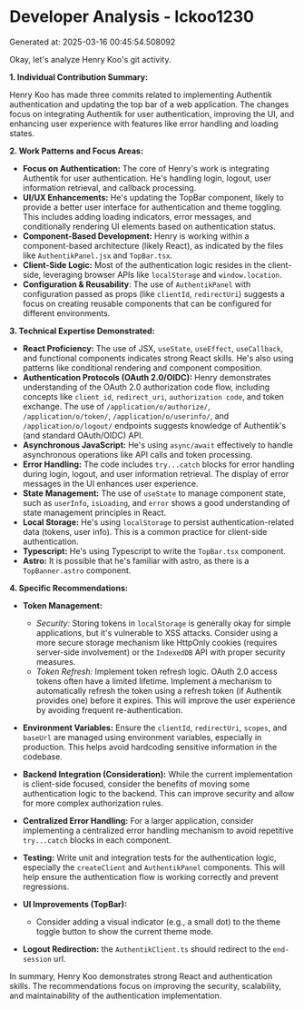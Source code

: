 # Developer Analysis - lckoo1230
Generated at: 2025-03-16 00:45:54.508092

Okay, let's analyze Henry Koo's git activity.

**1. Individual Contribution Summary:**

Henry Koo has made three commits related to implementing Authentik authentication and updating the top bar of a web application.  The changes focus on integrating Authentik for user authentication, improving the UI, and enhancing user experience with features like error handling and loading states.

**2. Work Patterns and Focus Areas:**

*   **Focus on Authentication:** The core of Henry's work is integrating Authentik for user authentication.  He's handling login, logout, user information retrieval, and callback processing.
*   **UI/UX Enhancements:**  He's updating the TopBar component, likely to provide a better user interface for authentication and theme toggling. This includes adding loading indicators, error messages, and conditionally rendering UI elements based on authentication status.
*   **Component-Based Development:** Henry is working within a component-based architecture (likely React), as indicated by the files like `AuthentikPanel.jsx` and `TopBar.tsx`.
*   **Client-Side Logic:** Most of the authentication logic resides in the client-side, leveraging browser APIs like `localStorage` and `window.location`.
*   **Configuration & Reusability**: The use of `AuthentikPanel` with configuration passed as props (like `clientId`, `redirectUri`) suggests a focus on creating reusable components that can be configured for different environments.

**3. Technical Expertise Demonstrated:**

*   **React Proficiency:**  The use of JSX, `useState`, `useEffect`, `useCallback`, and functional components indicates strong React skills.  He's also using patterns like conditional rendering and component composition.
*   **Authentication Protocols (OAuth 2.0/OIDC):**  Henry demonstrates understanding of the OAuth 2.0 authorization code flow, including concepts like `client_id`, `redirect_uri`, `authorization code`, and token exchange.  The use of `/application/o/authorize/`, `/application/o/token/`, `/application/o/userinfo/`, and `/application/o/logout/` endpoints suggests knowledge of Authentik's (and standard OAuth/OIDC) API.
*   **Asynchronous JavaScript:**  He's using `async/await` effectively to handle asynchronous operations like API calls and token processing.
*   **Error Handling:**  The code includes `try...catch` blocks for error handling during login, logout, and user information retrieval. The display of error messages in the UI enhances user experience.
*   **State Management:** The use of `useState` to manage component state, such as `userInfo`, `isLoading`, and `error` shows a good understanding of state management principles in React.
*   **Local Storage:** He's using `localStorage` to persist authentication-related data (tokens, user info).  This is a common practice for client-side authentication.
*   **Typescript:** He's using Typescript to write the `TopBar.tsx` component.
*   **Astro:** It is possible that he's familiar with astro, as there is a `TopBanner.astro` component.

**4. Specific Recommendations:**

*   **Token Management:**
    *   *Security:* Storing tokens in `localStorage` is generally okay for simple applications, but it's vulnerable to XSS attacks.  Consider using a more secure storage mechanism like HttpOnly cookies (requires server-side involvement) or the `IndexedDB` API with proper security measures.
    *   *Token Refresh:*  Implement token refresh logic.  OAuth 2.0 access tokens often have a limited lifetime.  Implement a mechanism to automatically refresh the token using a refresh token (if Authentik provides one) before it expires. This will improve the user experience by avoiding frequent re-authentication.

*   **Environment Variables:** Ensure the `clientId`, `redirectUri`, `scopes`, and `baseUrl` are managed using environment variables, especially in production. This helps avoid hardcoding sensitive information in the codebase.
*   **Backend Integration (Consideration):**  While the current implementation is client-side focused, consider the benefits of moving some authentication logic to the backend.  This can improve security and allow for more complex authorization rules.
*   **Centralized Error Handling:**  For a larger application, consider implementing a centralized error handling mechanism to avoid repetitive `try...catch` blocks in each component.
*   **Testing:** Write unit and integration tests for the authentication logic, especially the `createClient` and `AuthentikPanel` components. This will help ensure the authentication flow is working correctly and prevent regressions.
*   **UI Improvements (TopBar):**
    *   Consider adding a visual indicator (e.g., a small dot) to the theme toggle button to show the current theme mode.
*   **Logout Redirection:** the `AuthentikClient.ts` should redirect to the `end-session` url.

In summary, Henry Koo demonstrates strong React and authentication skills. The recommendations focus on improving the security, scalability, and maintainability of the authentication implementation.
